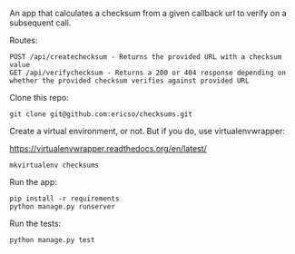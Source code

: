 An app that calculates a checksum from a given callback url to verify on a subsequent call.

Routes:

    POST /api/createchecksum - Returns the provided URL with a checksum value
    GET /api/verifychecksum - Returns a 200 or 404 response depending on whether the provided checksum verifies against provided URL


Clone this repo:

    git clone git@github.com:ericso/checksums.git


Create a virtual environment, or not. But if you do, use virtualenvwrapper:

  https://virtualenvwrapper.readthedocs.org/en/latest/

    mkvirtualenv checksums

Run the app:

    pip install -r requirements
    python manage.py runserver


Run the tests:

    python manage.py test
